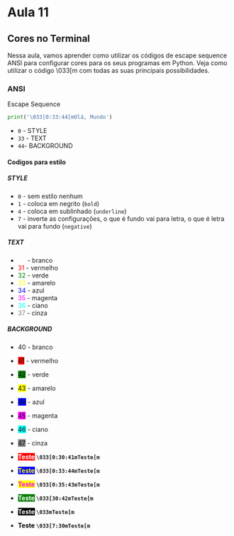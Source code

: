 # Aula 11

## Cores no Terminal

Nessa aula, vamos aprender como utilizar os códigos de escape sequence ANSI para configurar cores para os seus programas em Python. Veja como utilizar o código \033[m com todas as suas principais possibilidades.

### ANSI
Escape Sequence

``` py
print('\033[0:33:44[mOlá, Mundo')
```

* `0` - STYLE
* `33` - TEXT
* `44`- BACKGROUND

#### Codigos para estilo

##### STYLE 
* `0` - sem estilo nenhum
* `1` - coloca em negrito (`bold`)
* `4` - coloca em sublinhado (`underline`) 
* `7` - inverte as configurações, o que é fundo vai para letra, o que é letra vai para fundo (`negative`)

##### TEXT

* <font color='white'>30</font> - branco
* <font color='red'>31</font> - vermelho
* <font color='green'>32</font> - verde
* <font color='yellow'>33</font> - amarelo
* <font color='blue'>34</font> - azul
* <font color='magenta'>35</font> - magenta
* <font color='cyan'>36</font> - ciano
* <font color='gray'>37</font> - cinza

##### BACKGROUND
* <font style='background-color:white'>40</font> - branco
* <font style='background-color:red'>41</font> - vermelho
* <font style='background-color:green'>42</font> - verde
* <font style='background-color:yellow'>43</font> - amarelo
* <font style='background-color:blue'>44</font> - azul
* <font style='background-color:magenta'>45</font> - magenta
* <font style='background-color:cyan'>46</font> - ciano
* <font style='background-color:grey'>47</font> - cinza


* <font style='background-color:red' color='white'><b>Teste<b/></font> `\033[0:30:41mTeste[m`

* <font style='background-color:blue' color='yellow'><b>Teste</b></font> `\033[0:33:44mTeste[m`
* <font style='background-color:yellow' color='magenta'><b>Teste</b></font> `\033[0:35:43mTeste[m`
* <font style='background-color:green' color='white'><b>Teste</b></font> `\033[30:42mTeste[m`
* <font style='background-color:black' color='white'><b>Teste</b></font> `\033mTeste[m`
* <font style='background-color:white' color='black'><b>Teste</b></font> `\033[7:30mTeste[m`
